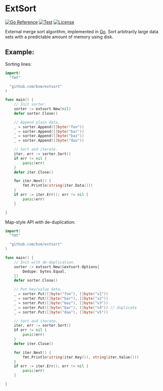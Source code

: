 # ExtSort

[![Go Reference](https://pkg.go.dev/badge/github.com/bsm/extsort.svg)](https://pkg.go.dev/github.com/bsm/extsort)
[![Test](https://github.com/bsm/extsort/actions/workflows/test.yml/badge.svg)](https://github.com/bsm/extsort/actions/workflows/test.yml)
[![License](https://img.shields.io/badge/License-Apache%202.0-blue.svg)](https://opensource.org/licenses/Apache-2.0)

External merge sort algorithm, implemented in [Go](https://golang.org). Sort arbitrarily large data sets
with a predictable amount of memory using disk.

## Example:

Sorting lines:

```go
import(
  "fmt"

  "github.com/bsm/extsort"
)

func main() {
	// Init sorter.
	sorter := extsort.New(nil)
	defer sorter.Close()

	// Append plain data.
	_ = sorter.Append([]byte("foo"))
	_ = sorter.Append([]byte("bar"))
	_ = sorter.Append([]byte("baz"))
	_ = sorter.Append([]byte("dau"))

	// Sort and iterate.
	iter, err := sorter.Sort()
	if err != nil {
		panic(err)
	}
	defer iter.Close()

	for iter.Next() {
		fmt.Println(string(iter.Data()))
	}
	if err := iter.Err(); err != nil {
		panic(err)
	}

}
```

Map-style API with de-duplication:

```go
import(
  "fmt"

  "github.com/bsm/extsort"
)

func main() {
	// Init with de-duplication.
	sorter := extsort.New(&extsort.Options{
		Dedupe: bytes.Equal,
	})
	defer sorter.Close()

	// Put key/value data.
	_ = sorter.Put([]byte("foo"), []byte("v1"))
	_ = sorter.Put([]byte("bar"), []byte("v2"))
	_ = sorter.Put([]byte("baz"), []byte("v3"))
	_ = sorter.Put([]byte("bar"), []byte("v4"))	// duplicate
	_ = sorter.Put([]byte("dau"), []byte("v5"))

	// Sort and iterate.
	iter, err := sorter.Sort()
	if err != nil {
		panic(err)
	}
	defer iter.Close()

	for iter.Next() {
		fmt.Println(string(iter.Key()), string(iter.Value()))
	}
	if err := iter.Err(); err != nil {
		panic(err)
	}

}
```
